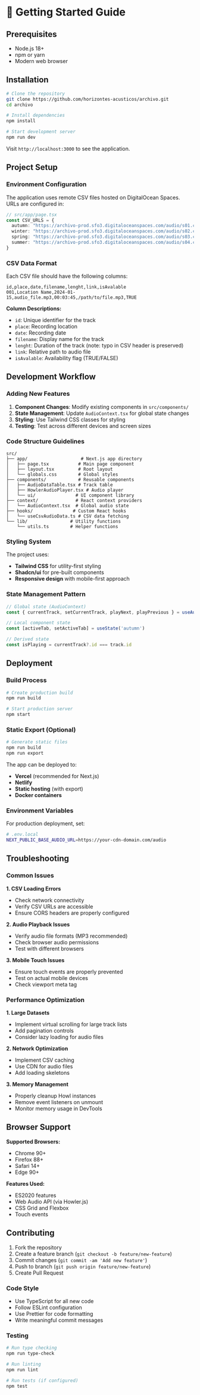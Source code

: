 # 🚀 Getting Started Guide

## Prerequisites

- Node.js 18+ 
- npm or yarn
- Modern web browser

## Installation

```bash
# Clone the repository
git clone https://github.com/horizontes-acusticos/archivo.git
cd archivo

# Install dependencies
npm install

# Start development server
npm run dev
```

Visit `http://localhost:3000` to see the application.

## Project Setup

### Environment Configuration

The application uses remote CSV files hosted on DigitalOcean Spaces. URLs are configured in:

```typescript
// src/app/page.tsx
const CSV_URLS = {
  autumn: "https://archivo-prod.sfo3.digitaloceanspaces.com/audio/s01.csv",
  winter: "https://archivo-prod.sfo3.digitaloceanspaces.com/audio/s02.csv", 
  spring: "https://archivo-prod.sfo3.digitaloceanspaces.com/audio/s03.csv",
  summer: "https://archivo-prod.sfo3.digitaloceanspaces.com/audio/s04.csv"
}
```

### CSV Data Format

Each CSV file should have the following columns:

```csv
id,place,date,filename,lenght,link,isAvalable
001,Location Name,2024-01-15,audio_file.mp3,00:03:45,/path/to/file.mp3,TRUE
```

**Column Descriptions:**
- `id`: Unique identifier for the track
- `place`: Recording location
- `date`: Recording date
- `filename`: Display name for the track
- `lenght`: Duration of the track (note: typo in CSV header is preserved)
- `link`: Relative path to audio file
- `isAvalable`: Availability flag (TRUE/FALSE)

## Development Workflow

### Adding New Features

1. **Component Changes**: Modify existing components in `src/components/`
2. **State Management**: Update `AudioContext.tsx` for global state changes
3. **Styling**: Use Tailwind CSS classes for styling
4. **Testing**: Test across different devices and screen sizes

### Code Structure Guidelines

```
src/
├── app/                    # Next.js app directory
│   ├── page.tsx           # Main page component
│   ├── layout.tsx         # Root layout
│   └── globals.css        # Global styles
├── components/            # Reusable components
│   ├── AudioDataTable.tsx # Track table
│   ├── HowlerAudioPlayer.tsx # Audio player
│   └── ui/               # UI component library
├── context/              # React context providers
│   └── AudioContext.tsx  # Global audio state
├── hooks/               # Custom React hooks
│   └── useCsvAudioData.ts # CSV data fetching
└── lib/                # Utility functions
    └── utils.ts        # Helper functions
```

### Styling System

The project uses:
- **Tailwind CSS** for utility-first styling
- **Shadcn/ui** for pre-built components
- **Responsive design** with mobile-first approach

### State Management Pattern

```typescript
// Global state (AudioContext)
const { currentTrack, setCurrentTrack, playNext, playPrevious } = useAudio()

// Local component state
const [activeTab, setActiveTab] = useState('autumn')

// Derived state
const isPlaying = currentTrack?.id === track.id
```

## Deployment

### Build Process

```bash
# Create production build
npm run build

# Start production server
npm start
```

### Static Export (Optional)

```bash
# Generate static files
npm run build
npm run export
```

The app can be deployed to:
- **Vercel** (recommended for Next.js)
- **Netlify**
- **Static hosting** (with export)
- **Docker containers**

### Environment Variables

For production deployment, set:

```bash
# .env.local
NEXT_PUBLIC_BASE_AUDIO_URL=https://your-cdn-domain.com/audio
```

## Troubleshooting

### Common Issues

**1. CSV Loading Errors**
- Check network connectivity
- Verify CSV URLs are accessible
- Ensure CORS headers are properly configured

**2. Audio Playback Issues**
- Verify audio file formats (MP3 recommended)
- Check browser audio permissions
- Test with different browsers

**3. Mobile Touch Issues**
- Ensure touch events are properly prevented
- Test on actual mobile devices
- Check viewport meta tag

### Performance Optimization

**1. Large Datasets**
- Implement virtual scrolling for large track lists
- Add pagination controls
- Consider lazy loading for audio files

**2. Network Optimization**
- Implement CSV caching
- Use CDN for audio files
- Add loading skeletons

**3. Memory Management**
- Properly cleanup Howl instances
- Remove event listeners on unmount
- Monitor memory usage in DevTools

## Browser Support

**Supported Browsers:**
- Chrome 90+
- Firefox 88+
- Safari 14+
- Edge 90+

**Features Used:**
- ES2020 features
- Web Audio API (via Howler.js)
- CSS Grid and Flexbox
- Touch events

## Contributing

1. Fork the repository
2. Create a feature branch (`git checkout -b feature/new-feature`)
3. Commit changes (`git commit -am 'Add new feature'`)
4. Push to branch (`git push origin feature/new-feature`)
5. Create Pull Request

### Code Style

- Use TypeScript for all new code
- Follow ESLint configuration
- Use Prettier for code formatting
- Write meaningful commit messages

### Testing

```bash
# Run type checking
npm run type-check

# Run linting
npm run lint

# Run tests (if configured)
npm test
```
